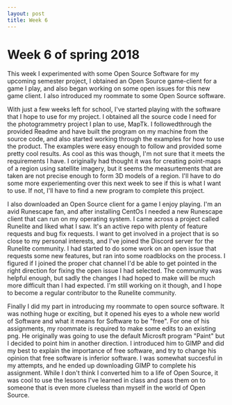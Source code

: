 ```yaml
---
layout: post
title: Week 6
---
```


# Week 6 of spring 2018
This week I experimented with some Open Source Software for my upcoming semester project, I obtained an Open Source game-client for a game I
play, and also began working on some open issues for this new game client. I also introduced my roommate to some Open Source software.


With just a few weeks left for school, I've started playing with the software that I hope to use for my project. I obtained all the source code
I need for the photogrammetry project I plan to use, MapTk. I followedthrough the provided Readme and have built the program on my machine from
the source code, and also started working through the examples for how to use the product. The examples were easy enough to follow and provided
some pretty cool results. As cool as this was though, I'm not sure that it meets the requirements I have. I originally had thought it was for 
creating point-maps of a region using satellite imagery, but it seems the measurtements that are taken are not precise enough to form 3D models
of a region. I'll have to do some more experiementing over this next week to see if this is what I want to use. If not, I'll have to find a new
program to complete this project.

I also downloaded an Open Source client for a game I enjoy playing. I'm an avid Runescape fan, and after installing CentOs I needed a new
Runescape client that can run on my operating system. I came across a project called Runelite and liked what I saw. It's an active repo
with plenty of feature requests and bug fix requests. I want to get involved in a project that is so close to my personal interests, and I've
joined the Discord server for the Runelite community. I had started to do some work on an open issue that requests some new features, but ran
into some roadblocks on the process. I figured if I joined the proper chat channel I'd be able to get pointed in the right direction for 
fixing the open issue I had selected. The community was helpful enough, but sadly the changes I had hoped to make will be much more difficult 
than I had expected. I'm still working on it though, and I hope to become a regular contributor to the Runelite community.

Finally I did my part in introducing my roommate to open source software. It was nothing huge or exciting, but it opened his eyes to a whole
new world of Software and what it means for Software to be "free". For one of his assignments, my roommate is required to make some edits
to an existing png. He originally was going to use the default Microsft program "Paint" but I decided to point him in another direction. 
I introduced him to GIMP and did my best to explain the importance of free software, and try to change his opinion that free software is
inferior software. I was somewhat succesful in my attempts, and he ended up downloading GIMP to complete his assignment. While I don't think
I converted him to a life of Open Source, it was cool to use the lessons I've learned in class and pass them on to someone that is even
more clueless than myself in the world of Open Source. 
